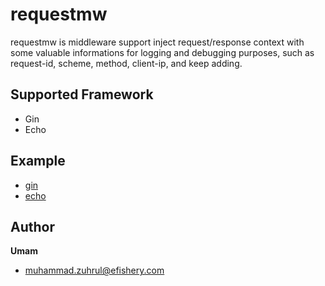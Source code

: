 # requestmw 

requestmw is middleware support inject request/response context with some valuable informations for logging and debugging purposes, such as request-id, scheme, method, client-ip, and keep adding. 

## Supported Framework
- Gin
- Echo

## Example

- [gin](https://bitbucket.org/efishery/go-efishery/src/master/server/middleware/requestmw/example/gin/main.go)
- [echo](https://bitbucket.org/efishery/go-efishery/src/master/server/middleware/requestmw/example/echo/main.go)

## Author

**Umam**
* <muhammad.zuhrul@efishery.com>